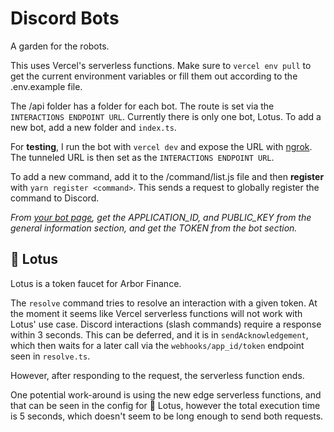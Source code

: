# Discord Bots

A garden for the robots.

This uses Vercel's serverless functions. Make sure to `vercel env pull` to get the current environment variables or fill them out according to the .env.example file.

The /api folder has a folder for each bot. The route is set via the `INTERACTIONS ENDPOINT URL`. Currently there is only one bot, Lotus. To add a new bot, add a new folder and `index.ts`.

For **testing**, I run the bot with `vercel dev` and expose the URL with [ngrok](https://ngrok.io). The tunneled URL is then set as the `INTERACTIONS ENDPOINT URL`.

To add a new command, add it to the /command/list.js file and then **register** with `yarn register <command>`. This sends a request to globally register the command to Discord.

_From [your bot page](https://discord.com/developers/applications), get the APPLICATION_ID, and PUBLIC_KEY from the general information section, and get the TOKEN from the bot section._

## 🪷 Lotus

Lotus is a token faucet for Arbor Finance.

The `resolve` command tries to resolve an interaction with a given token. At the moment it seems like Vercel serverless functions will not work with Lotus' use case. Discord interactions (slash commands) require a response within 3 seconds. This can be deferred, and it is in `sendAcknowledgement`, which then waits for a later call via the `webhooks/app_id/token` endpoint seen in `resolve.ts`.

However, after responding to the request, the serverless function ends.

One potential work-around is using the new edge serverless functions, and that can be seen in the config for 🪷 Lotus, however the total execution time is 5 seconds, which doesn't seem to be long enough to send both requests.

